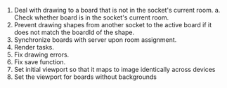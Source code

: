 1. Deal with drawing to a board that is not in the socket's current room.
  a. Check whether board is in the socket's current room.
2. Prevent drawing shapes from another socket to the active board if it does not match the boardId of the shape.
3. Synchronize boards with server upon room assignment.
4. Render tasks.
5. Fix drawing errors.
6. Fix save function.
7. Set initial viewport so that it maps to image identically across devices
8. Set the viewport for boards without backgrounds
